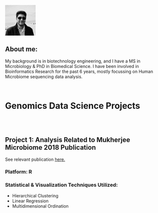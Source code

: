 <img src="https://github.com/cm0109/CM_Portfolio/blob/master/images/IMG_2789%202.jpeg" width="100" height="100">

## About me: 

My background is in biotechnology engineering, and I have a MS in Microbiology & PhD in Biomedical Science. I have been involved in Bioinformatics Research for the past 6 years, mostly focussing on Human Microbiome sequencing data analysis.

<br/>

# Genomics Data Science Projects

<br/><br/>

## Project 1: Analysis Related to Mukherjee Microbiome 2018 Publication
See relevant publication [here.](https://www.ncbi.nlm.nih.gov/pmc/articles/PMC6126016/)

### Platform: R

### Statistical & Visualization Techniques Utilized:
- Hierarchical Clustering
- Linear Regression
- Multidimensional Ordination

